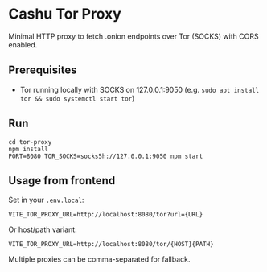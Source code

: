 # Cashu Tor Proxy

Minimal HTTP proxy to fetch .onion endpoints over Tor (SOCKS) with CORS enabled.

## Prerequisites
- Tor running locally with SOCKS on 127.0.0.1:9050 (e.g. `sudo apt install tor && sudo systemctl start tor`)

## Run
```
cd tor-proxy
npm install
PORT=8080 TOR_SOCKS=socks5h://127.0.0.1:9050 npm start
```

## Usage from frontend
Set in your `.env.local`:
```
VITE_TOR_PROXY_URL=http://localhost:8080/tor?url={URL}
```
Or host/path variant:
```
VITE_TOR_PROXY_URL=http://localhost:8080/tor/{HOST}{PATH}
```
Multiple proxies can be comma-separated for fallback. 
